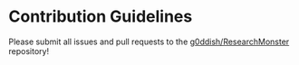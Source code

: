 # Contribution Guidelines

Please submit all issues and pull requests to the [g0ddish/ResearchMonster](http://github.com/g0ddish/ResearchMonster) repository!
